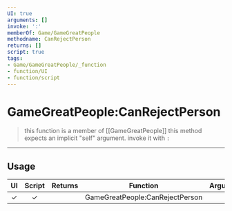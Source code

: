 ```yaml
---
UI: true
arguments: []
invoke: ':'
memberOf: Game/GameGreatPeople
methodname: CanRejectPerson
returns: []
script: true
tags:
- Game/GameGreatPeople/_function
- function/UI
- function/script
---
```

# GameGreatPeople:CanRejectPerson
> this function is a member of [[GameGreatPeople]]
> this method expects an implicit "self" argument. invoke it with `:`
-----
## Usage
|  UI | Script | Returns | Function | Arguments |
|:---:|:------:|-------:|:--------:|:---------|
|✓|✓||GameGreatPeople:CanRejectPerson||
